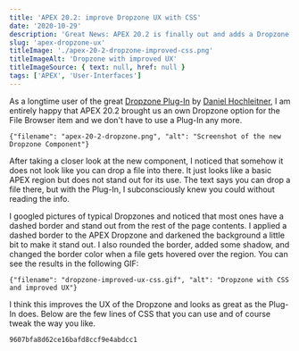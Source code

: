 ```yaml
---
title: 'APEX 20.2: improve Dropzone UX with CSS'
date: '2020-10-29'
description: 'Great News: APEX 20.2 is finally out and adds a Dropzone component. For me, it does not look as intuitive as the Plug-In did, so I tried to improve the UX of it with a few lines of CSS.'
slug: 'apex-dropzone-ux'
titleImage: './apex-20-2-dropzone-improved-css.png'
titleImageAlt: 'Dropzone with improved UX'
titleImageSource: { text: null, href: null }
tags: ['APEX', 'User-Interfaces']
---
```


As a longtime user of the great [Dropzone Plug-In](https://github.com/Dani3lSun/apex-plugin-dropzone) by [Daniel Hochleitner](https://twitter.com/Dani3lSun), I am entirely happy that APEX 20.2 brought us an own Dropzone option for the File Browser item and we don't have to use a Plug-In any more.

```img-name
{"filename": "apex-20-2-dropzone.png", "alt": "Screenshot of the new Dropzone Component"}
```

After taking a closer look at the new component, I noticed that somehow it does not look like you can drop a file into there. It just looks like a basic APEX region but does not stand out for its use. The text says you can drop a file there, but with the Plug-In, I subconsciously knew you could without reading the info.

I googled pictures of typical Dropzones and noticed that most ones have a dashed border and stand out from the rest of the page contents. I applied a dashed border to the APEX Dropzone and darkened the background a little bit to make it stand out. I also rounded the border, added some shadow, and changed the border color when a file gets hovered over the region. You can see the results in the following GIF:

```gif-name
{"filename": "dropzone-improved-ux-css.gif", "alt": "Dropzone with CSS and improved UX"}
```

I think this improves the UX of the Dropzone and looks as great as the Plug-In does. Below are the few lines of CSS that you can use and of course tweak the way you like.

```gist
9607bfa8d62ce16bafd8ccf9e4abdcc1
```
